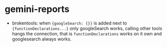 # gemini-reports

* brokentools: when `{googleSearch: {}}` is added next to `{functionDeclarations...}` only googleSearch works, calling other tools hangs the connection, that is `functionDeclarations` works on it own and googlesearch always works.